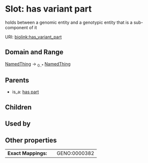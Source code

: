 
# Slot: has variant part


holds between a genomic entity and a genotypic entity that is a sub-component of it

URI: [biolink:has_variant_part](https://w3id.org/biolink/vocab/has_variant_part)


## Domain and Range

[NamedThing](NamedThing.md) &#8594;  <sub>0..\*</sub> [NamedThing](NamedThing.md)

## Parents

 *  is_a: [has part](has_part.md)

## Children


## Used by


## Other properties

|  |  |  |
| --- | --- | --- |
| **Exact Mappings:** | | GENO:0000382 |

